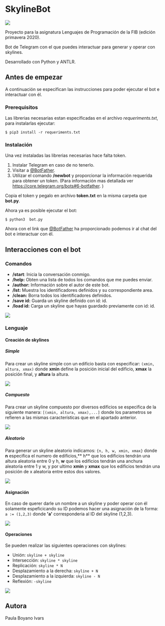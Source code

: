 # SkylineBot

[![](https://media.istockphoto.com/vectors/long-city-skyline-silhouette-in-a-flat-style-for-the-footer-modern-vector-id1218805861?k=6&m=1218805861&s=170667a&w=0&h=M8QNfXr724X3ToeEGNHL7tFaVxo12ratZSfJHwJi7Mc=)](https://media.istockphoto.com/vectors/long-city-skyline-silhouette-in-a-flat-style-for-the-footer-modern-vector-id1218805861?k=6&m=1218805861&s=170667a&w=0&h=M8QNfXr724X3ToeEGNHL7tFaVxo12ratZSfJHwJi7Mc=)

Proyecto para la asignatura Lenguajes de Programación de la FIB (edición primavera 2020).

Bot de Telegram con el que puedes interactuar para generar y operar con skylines.

Desarrollado con Python y ANTLR.

## Antes de empezar

A continuación se especifican las instrucciones para poder ejecutar el bot e interactuar con él.

### Prerequisitos

Las librerias necesarias estan especificadas en el archivo *requeriments.txt*,  para instalarlas ejecutar:

```
$ pip3 install -r requeriments.txt
```

### Instalación

Una vez instaladas las librerias necesarias hace falta token.

 1. Instalar Telegram en caso de no tenerlo.
 1. Visitar a [@BotFather](https://telegram.me/BotFather "@BotFather").
 1. Utilizar el comando **/newbot**  y proporcionar la información requerida para obtener un token.  (Para información mas detallada ver https://core.telegram.org/bots#6-botfather. )

Copia el token y pegalo en archivo **token.txt** en la misma carpeta que **bot.py**.

Ahora ya es posible ejecutar el bot:

```
$ python3  bot.py
```
Ahora con el link que [@BotFather](https://telegram.me/BotFather "@BotFather") ha proporcionado podemos ir al chat del bot e interactuar con él.


## Interacciones con el bot



### Comandos

- **/start**: Inicia la conversación conmigo.
- **/help:** Obten una lista de todos los comandos que me puedes enviar.
- **/author:** Información sobre el autor de este bot.
- **/lst:** Muestra los identificadores definidos y su correspondiente area.
- **/clean:** Borra todos los identificadores definidos.
- **/save id:** Guarda un skyline definido con id: id.
- **/load id:** Carga un skyline que hayas guardado previamente con id: id.

[![](https://raw.githubusercontent.com/waleska404/SkylineBot/master/fotosReadme/Captura%20de%20pantalla%20de%202020-06-08%2020-20-26.png?token=AGIVB626XROCZIXFJBBXIAS647CCU)](https://raw.githubusercontent.com/waleska404/SkylineBot/master/fotosReadme/Captura%20de%20pantalla%20de%202020-06-08%2020-20-26.png?token=AGIVB626XROCZIXFJBBXIAS647CCU)

### Lenguaje

#### Creación de skylines

##### Simple
Para crear un skyline simple con un edificio basta con especificar: ```(xmin, altura, xmax)``` donde **xmin** define la posición inicial del edificio, **xmax** la posición final, y **altura** la altura.

[![](https://raw.githubusercontent.com/waleska404/SkylineBot/master/fotosReadme/Captura%20de%20pantalla%20de%202020-06-08%2020-45-34.png?token=AGIVB65XRJZ3XFLLOI2SS6S647CF2)](https://raw.githubusercontent.com/waleska404/SkylineBot/master/fotosReadme/Captura%20de%20pantalla%20de%202020-06-08%2020-45-34.png?token=AGIVB65XRJZ3XFLLOI2SS6S647CF2)

##### Compuesto
Para crear un skyline compuesto por diversos edificios se especifica de la siguiente manera: ```[(xmin, altura, xmax),...]``` donde los parametros se refieren a las mismas características que en el apartado anterior.

[![](https://raw.githubusercontent.com/waleska404/SkylineBot/master/fotosReadme/Captura%20de%20pantalla%20de%202020-06-08%2020-46-33.png?token=AGIVB622EJ4HDIDD7ZDI7S2647CHY)](https://raw.githubusercontent.com/waleska404/SkylineBot/master/fotosReadme/Captura%20de%20pantalla%20de%202020-06-08%2020-46-33.png?token=AGIVB622EJ4HDIDD7ZDI7S2647CHY)

##### Aleatorio
Para generar un skyline aleatorio indicamos: ```{n, h, w, xmin, xmax}``` donde **n** especifica el numero de edificios,** h** que los edificios tendrán una altura aleatoria entre 0 y h, **w** que los edificios tendrán una anchura aleatoria entre 1 y w, y por ultimo **xmin** y **xmax** que los edificios tendrán una posición de x aleatoria entre estos dos valores.


[![](https://raw.githubusercontent.com/waleska404/SkylineBot/master/fotosReadme/Captura%20de%20pantalla%20de%202020-06-08%2020-47-03.png?token=AGIVB647FYCF7FBW74ZSX6C647CMC)](https://raw.githubusercontent.com/waleska404/SkylineBot/master/fotosReadme/Captura%20de%20pantalla%20de%202020-06-08%2020-47-03.png?token=AGIVB647FYCF7FBW74ZSX6C647CMC)

#### Asignación
En caso de querer darle un nombre a un skyline y poder operar con él solamente espeficicando su ID podemos hacer una asignación de la forma: ```a := (1,2,3)``` donde **'a'** corresponderia al ID del skyline (1,2,3).

[![](https://raw.githubusercontent.com/waleska404/SkylineBot/master/fotosReadme/Captura%20de%20pantalla%20de%202020-06-08%2020-47-25.png?token=AGIVB6YS7HN6QAYPTAXCEG2647CSI)](https://raw.githubusercontent.com/waleska404/SkylineBot/master/fotosReadme/Captura%20de%20pantalla%20de%202020-06-08%2020-47-25.png?token=AGIVB6YS7HN6QAYPTAXCEG2647CSI)

#### Operaciones
Se pueden realizar las siguientes operaciones con skylines:

- Unión: ```skyline + skyline```
- Intersección: ```skyline * skyline```
- Replicación: ```skyline * N ```
- Desplazamiento a la derecha: ```skyline + N```
- Desplazamiento a la izquierda: ```skyline - N```
- Reflexión: ```-skyline```

[![](https://raw.githubusercontent.com/waleska404/SkylineBot/master/fotosReadme/Captura%20de%20pantalla%20de%202020-06-08%2020-48-06.png?token=AGIVB63HOE6FHKUBLPTKRH2647CUE)](https://raw.githubusercontent.com/waleska404/SkylineBot/master/fotosReadme/Captura%20de%20pantalla%20de%202020-06-08%2020-48-06.png?token=AGIVB63HOE6FHKUBLPTKRH2647CUE)



## Autora

Paula Boyano Ivars

